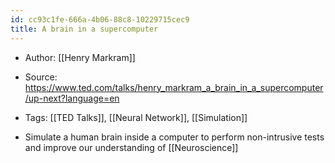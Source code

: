 ```yaml
---
id: cc93c1fe-666a-4b06-88c8-10229715cec9
title: A brain in a supercomputer
---
```


- Author: [[Henry Markram]]

- Source: <https://www.ted.com/talks/henry_markram_a_brain_in_a_supercomputer/up-next?language=en>

- Tags: [[TED Talks]], [[Neural Network]], [[Simulation]]

- Simulate a human brain inside a computer to perform non-intrusive tests and improve our understanding of [[Neuroscience]]

